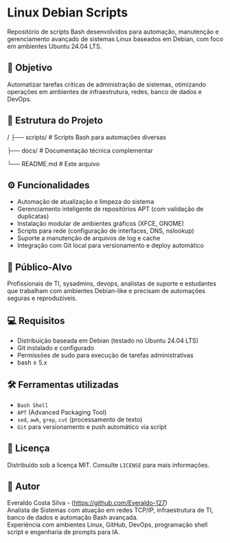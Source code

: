 # Linux Debian Scripts

Repositório de scripts Bash desenvolvidos para automação, manutenção e gerenciamento avançado de sistemas Linux baseados em Debian, com foco em ambientes Ubuntu 24.04 LTS.

## 🔧 Objetivo

Automatizar tarefas críticas de administração de sistemas, otimizando operações em ambientes de infraestrutura, redes, banco de dados e DevOps.

## 📁 Estrutura do Projeto

/
├── scripts/ # Scripts Bash para automações diversas

├── docs/ # Documentação técnica complementar

└── README.md # Este arquivo


## ⚙️ Funcionalidades

- Automação de atualização e limpeza do sistema
- Gerenciamento inteligente de repositórios APT (com validação de duplicatas)
- Instalação modular de ambientes gráficos (XFCE, GNOME)
- Scripts para rede (configuração de interfaces, DNS, nslookup)
- Suporte a manutenção de arquivos de log e cache
- Integração com Git local para versionamento e deploy automático

## 🧠 Público-Alvo

Profissionais de TI, sysadmins, devops, analistas de suporte e estudantes que trabalham com ambientes Debian-like e precisam de automações seguras e reproduzíveis.

## 💻 Requisitos

- Distribuição baseada em Debian (testado no Ubuntu 24.04 LTS)
- Git instalado e configurado
- Permissões de sudo para execução de tarefas administrativas
- bash ≥ 5.x

## 🛠️ Ferramentas utilizadas

- `Bash Shell`
- `APT` (Advanced Packaging Tool)
- `sed`, `awk`, `grep`, `cut` (processamento de texto)
- `Git` para versionamento e push automático via script

## 📜 Licença

Distribuído sob a licença MIT. Consulte `LICENSE` para mais informações.

## 🚀 Autor

Everaldo Costa Silva - (https://github.com/Everaldo-127)  
Analista de Sistemas com atuação em redes TCP/IP, infraestrutura de TI, banco de dados e automação Bash avançada.  
Experiência com ambientes Linux, GitHub, DevOps, programação shell script e engenharia de prompts para IA.

